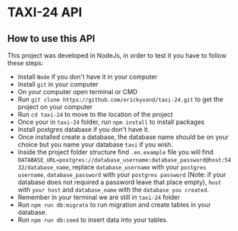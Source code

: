 # TAXI-24 API
## How to use this API
This project was developed in NodeJs, in order to test it you have to follow these steps:
- Install `Node` if you don't have it in your computer
- Install `git` in your computer
- On your computer open terminal or CMD
- Run `git clone https://github.com/erickyvand/taxi-24.git` to get the project on your computer
- Run `cd taxi-24` to move to the location of the project
- Once your in `taxi-24` folder, run `npm install` to install packages  
- Install postgres database if you don't have it.
- Once installed create a database, the database name should be on your choice but you name your database `taxi` if you wish.
- Inside the project folder structure find `.en.example` file you will find `DATABASE_URL=postgres://database_username:database_password@host:5432/database_name`, replace `database_username` with your `postgres username`, `database_password` with your `postgres password` (Note: if your database does not required a password leave that place empty), `host` with `your host` and `database_name` with the `database you created`. 
- Remember in your terminal we are still in `taxi-24` folder
- Run `npm run db:migrate` to run migration and create tables in your database.
- Run `npm run db:seed` to insert data into your tables.